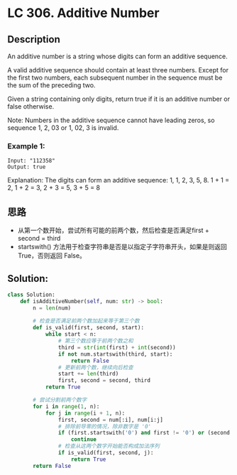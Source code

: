 # LC 306. Additive Number

## Description
An additive number is a string whose digits can form an additive sequence.

A valid additive sequence should contain at least three numbers. Except for the first two numbers, each subsequent number in the sequence must be the sum of the preceding two.

Given a string containing only digits, return true if it is an additive number or false otherwise.

Note: Numbers in the additive sequence cannot have leading zeros, so sequence 1, 2, 03 or 1, 02, 3 is invalid.

### Example 1:

```
Input: "112358"
Output: true
```

Explanation: 
The digits can form an additive sequence: 1, 1, 2, 3, 5, 8. 
1 + 1 = 2, 1 + 2 = 3, 2 + 3 = 5, 3 + 5 = 8

## 思路
* 从第一个数开始，尝试所有可能的前两个数，然后检查是否满足first + second = third
* startswith() 方法用于检查字符串是否是以指定子字符串开头，如果是则返回 True，否则返回 False。

## Solution:
```py
class Solution:
    def isAdditiveNumber(self, num: str) -> bool:
        n = len(num)
        
        # 检查是否满足前两个数加起来等于第三个数
        def is_valid(first, second, start):
            while start < n:
                # 第三个数应等于前两个数之和
                third = str(int(first) + int(second))
                if not num.startswith(third, start):
                    return False
                # 更新前两个数，继续向后检查
                start += len(third)
                first, second = second, third
            return True

        # 尝试分割前两个数字
        for i in range(1, n):
            for j in range(i + 1, n):
                first, second = num[:i], num[i:j]
                # 排除前导零的情况，除非数字是 '0'
                if (first.startswith('0') and first != '0') or (second.startswith('0') and second != '0'):
                    continue
                # 检查从这两个数字开始能否构成加法序列
                if is_valid(first, second, j):
                    return True
        return False
```

